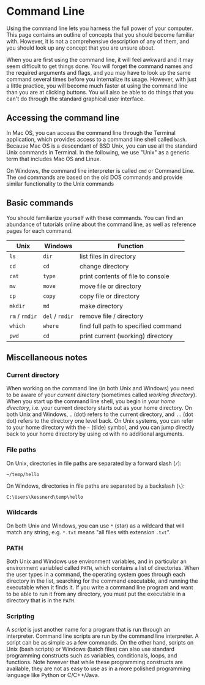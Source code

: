 # Command Line

Using the command line lets you harness the full power of your computer.  This
page contains an outline of concepts that you should become familiar with.
However, it is not a comprehensive description of any of them, and you should
look up any concept that you are unsure about.

When you are first using the command line, it will feel awkward and it may
seem difficult to get things done.   You will forget the command names
and the required arguments and flags, and you may have to look up the same
command several times before you internalize its usage.    However, with
just a little practice, you will become much faster at using the command line
than you are at clicking buttons.  You will also be able to do things
that you can't do through the standard graphical user interface.

## Accessing the command line

 In Mac OS, you can access the command line through the Terminal application,
 which provides access to a command line shell called ```bash```.  Because Mac OS
 is a descendant of BSD Unix, you can use all the standard Unix commands in
 Terminal.  In the following, we use "Unix" as a generic term that includes Mac OS
 and Linux. 

 On Windows, the command line interpreter is called ```cmd``` or 
Command Line.   The ```cmd``` commands are based on the old DOS
commands and provide similar functionality to the Unix commands 


## Basic commands

 You should familiarize yourself with these commands.  You can find an
abundance of tutorials online about the command line, as well as reference
pages for each command.
 



| Unix | Windows | Function |
|------|---------|----------|
|`ls` |`dir` |list files in directory |
|`cd` |`cd` |change directory |
|`cat` |`type` |print contents of file to console |
|`mv` |`move` |move file or directory |
|`cp` |`copy` |copy file or directory |
|`mkdir` |`md` |make directory |
|`rm` / `rmdir` |`del` / `rmdir` |remove file / directory |
|`which` |`where` |find full path to specified command |
|`pwd` |`cd` |print current (working) directory |



## Miscellaneous notes

### Current directory

 When working on the command line (in both Unix and Windows) you need to be
aware of your _current directory_ (sometimes called _working
directory_).  When you start up the command line shell, you begin in your
_home directory_, i.e. your current directory starts out as your home
directory.  On both Unix and Windows, ```.``` (dot) refers to the
current directory, and ```..``` (dot dot) refers to the directory one
level back.  On Unix systems, you can refer to your home directory with the
```~``` (tilde) symbol, and you can jump directly back to your home
directory by using ```cd``` with no additional arguments.

### File paths

 On Unix, directories in file paths are separated by a forward slash
(```/```): 


```
~/temp/hello 
```

On Windows, directories in file paths are separated by a backslash
(```\```): 

```
C:\Users\kessnerd\temp\hello
```

### Wildcards

On both Unix and Windows, you can use ```*``` (star) as a wildcard
that will match any string, e.g. ```*.txt``` means "all files with
extension ```.txt```".

### PATH

Both Unix and Windows use environment variables, and in
particular an environment variabled called ```PATH```, which contains a
list of directories.   When the user types in a command, the operating
system goes through each directory in the list, searching for the command
executable, and running the executable when it finds it. If you write a
command line program and want to be able to run it from any directory, you must
put the executable in a directory that is in the ```PATH```.  

### Scripting
A _script_ is just another name for a program that
is run through an interpreter.  Command line scripts are run by the
command line interpreter.  A script can be as simple as a few commands.
On the other hand, scripts on Unix (bash scripts) or Windows (batch
files) can also use standard programming constructs such as variables,
conditionals, loops, and functions.  Note however that while these
programming constructs are available, they are not as easy to use as in a more
polished programming language like Python or C/C++/Java.  



